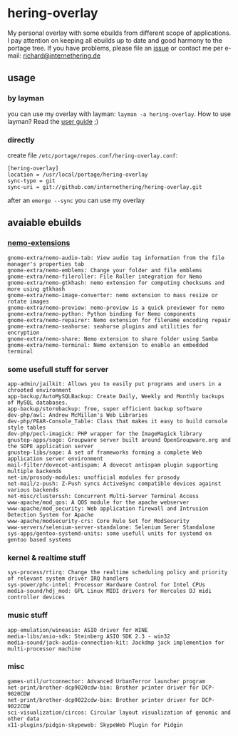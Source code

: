 # hering-overlay

My personal overlay with some ebuilds from different scope of applications. I pay attention on keeping all ebuilds up to date and good harmony to the portage tree. If you have problems, please file an [issue](https://github.com/internethering/hering-overlay/issues) or contact me per e-mail: richard@internethering.de

## usage

### by layman

you can use my overlay with layman: `layman -a hering-overlay`. How to use layman? Read the [user guide](https://wiki.gentoo.org/wiki/Project:Overlays/User_Guide) ;)

### directly

create file `/etc/portage/repos.conf/hering-overlay.conf`:

```
[hering-overlay]
location = /usr/local/portage/hering-overlay
sync-type = git
sync-uri = git://github.com/internethering/hering-overlay.git
```

after an `emerge --sync` you can use my overlay

## avaiable ebuilds

### [nemo-extensions](https://github.com/linuxmint/nemo-extensions)

```
gnome-extra/nemo-audio-tab: View audio tag information from the file manager's properties tab
gnome-extra/nemo-emblems: Change your folder and file emblems
gnome-extra/nemo-fileroller: File Roller integration for Nemo
gnome-extra/nemo-gtkhash: nemo extension for computing checksums and more using gtkhash
gnome-extra/nemo-image-converter: nemo extension to mass resize or rotate images
gnome-extra/nemo-preview: nemo-preview is a quick previewer for nemo
gnome-extra/nemo-python: Python binding for Nemo components
gnome-extra/nemo-repairer: Nemo extension for filename encoding repair
gnome-extra/nemo-seahorse: seahorse plugins and utilities for encryption
gnome-extra/nemo-share: Nemo extension to share folder using Samba
gnome-extra/nemo-terminal: Nemo extension to enable an embedded terminal

```

### some usefull stuff for server

```
app-admin/jailkit: Allows you to easily put programs and users in a chrooted environment
app-backup/AutoMySQLBackup: Create Daily, Weekly and Monthly backups of MySQL databases.
app-backup/storebackup: free, super efficient backup software
dev-php/awl: Andrew McMillan's Web Libraries
dev-php/PEAR-Console_Table: Class that makes it easy to build console style tables
dev-php/pecl-imagick: PHP wrapper for the ImageMagick library
gnustep-apps/sogo: Groupware server built around OpenGroupware.org and the SOPE application server
gnustep-libs/sope: A set of frameworks forming a complete Web application server environment
mail-filter/dovecot-antispam: A dovecot antispam plugin supporting multiple backends
net-im/prosody-modules: unofficial modules for prosody
net-mail/z-push: Z-Push syncs ActiveSync compatible devices against various backends
net-misc/clusterssh: Concurrent Multi-Server Terminal Access
www-apache/mod_qos: A QOS module for the apache webserver
www-apache/mod_security: Web application firewall and Intrusion Detection System for Apache
www-apache/modsecurity-crs: Core Rule Set for ModSecurity
www-servers/selenium-server-standalone: Selenium Serer Standalone
sys-apps/gentoo-systemd-units: some usefull units for systemd on gentoo based systems
```

### kernel & realtime stuff

```
sys-process/rtirq: Change the realtime scheduling policy and priority of relevant system driver IRQ handlers
sys-power/phc-intel: Processor Hardware Control for Intel CPUs
media-sound/hdj_mod: GPL Linux MIDI drivers for Hercules DJ midi controller devices
```

### music stuff

```
app-emulation/wineasio: ASIO driver for WINE
media-libs/asio-sdk: Steinberg ASIO SDK 2.3 - win32
media-sound/jack-audio-connection-kit: Jackdmp jack implemention for multi-processor machine
```

### misc

```
games-util/urtconnector: Advanced UrbanTerror launcher program
net-print/brother-dcp9020cdw-bin: Brother printer driver for DCP-9020CDW
net-print/brother-dcp9022cdw-bin: Brother printer driver for DCP-9022CDW
sci-visualization/circos: Circular layout visualization of genomic and other data
x11-plugins/pidgin-skypeweb: SkypeWeb Plugin for Pidgin

```
